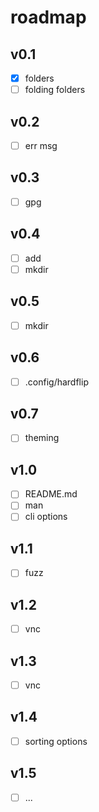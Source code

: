# roadmap

## v0.1

- [x] folders
- [ ] folding folders

## v0.2

- [ ] err msg

## v0.3

- [ ] gpg

## v0.4

- [ ] add
- [ ] mkdir

## v0.5

- [ ] mkdir

## v0.6

- [ ] .config/hardflip

## v0.7

- [ ] theming

## v1.0

- [ ] README.md
- [ ] man
- [ ] cli options

## v1.1

- [ ] fuzz

## v1.2

- [ ] vnc

## v1.3

- [ ] vnc

## v1.4

- [ ] sorting options

## v1.5

- [ ] ...
